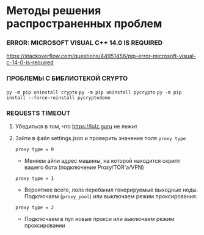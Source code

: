 # Методы решения распространенных проблем
### ERROR: MICROSOFT VISUAL C++ 14.0 IS REQUIRED
https://stackoverflow.com/questions/44951456/pip-error-microsoft-visual-c-14-0-is-required

### ПРОБЛЕМЫ С БИБЛИОТЕКОЙ CRYPTO
`py -m pip uninstall crypto`
`py -m pip uninstall pycrypto`
`py -m pip install --force-reinstall pycryptodome`

### REQUESTS TIMEOUT
1. Убедиться в том, что https://lolz.guru не лежит
1. Зайти в файл settings.json и проверить значение поля `proxy type`

   `proxy type = 0`
   - Меняем айпи адрес машины, на которой находится скрипт вашего бота (подключение Proxy/TOR'a/VPN)

   `proxy type = 1`
   - Вероятнее всего, лолз перебанил генерируемые выходные ноды. Подключаем (`proxy_pool`) или выключаем режим проксирования.
 
   `proxy type = 2`
   - Подключаем в пул новые прокси или выключаем режим проксировании
